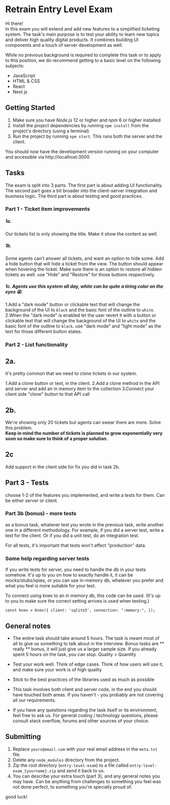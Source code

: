 # Retrain Entry Level Exam

Hi there!  
In this exam you will extend and add new features to a simplified ticketing system.
The task's main purpose is to test your ability to learn new topics and deliver high quality digital products. It combines building UI components and a touch of server development as well.

While no previous background is required to complete this task or to apply to this position, we do recommend getting to a basic level on the following subjects:
- JavaScript
- HTML & CSS
- React
- Nest js

## Getting Started
1. Make sure you have *Node.js* 12 or higher and *npm* 6 or higher installed
2. Install the project dependencies by running `npm install` from the project's directory (using a terminal)
3. Run the project by running `npm start`. This runs both the server and the client.

You should now have the development version running on your computer and accessible via http://localhost:3000

## Tasks

The exam is split into 3 parts. The first part is about adding UI functionality. The second part goes a bit broader into the client-server integration and business logic.
The third part is about testing and good practices. 

### Part 1 - Ticket item improvements

##### 1a.
Our tickets list is only showing the title. Make it show the content as well.

##### 1b.
Some agents can't answer all tickets, and want an option to hide some.
Add a hide button that will hide a ticket from the view. The button should appear when hovering the ticket. Make sure there is an option to restore all hidden tickets as well.
use "Hide" and "Restore" for those buttons respectively.


##### 1c. Agents use this system all day, white can be quite a tiring color on the eyes 😫.

1.Add a "dark mode" button or clickable text that will change the background of the UI to `black` and the basic font of the outline to `white`.
2.When the "dark mode" is enabled let the user revert it with a button or clickable text that will change the background of the UI to `white` and the basic font of the outline to `black`. use "dark mode" and "light mode" as the text for those different button states. 

### Part 2 - List functionality

## 2a. 
It's pretty common that we need to clone tickets in our system.

1.Add a clone button or text, in the client.
2.Add a clone method in the API and server and add an in memory item to the collection
3.Connect your client side "clone" button to that API call


## 2b.
We're showing only 20 tickets but agents can swear there are more. Solve this problem.  
**Keep in mind the number of tickets is planned to grow exponentially very soon so make sure to think of a proper solution.**


## 2c
Add support in the client side for fix you did in task 2b. 


## Part 3 - Tests
choose 1-2 of the features you implemented, and write a tests for them. Can be either server or client.
### Part 3b (**bonus**) - more tests
as a bonus task, whatever test you wrote in the previous task, write another one in a different methodology. For example, if you did a server test, write a test for the client. Or if you did a unit test, do an integration test. 

For all tests, it's important that tests won't affect "production" data. 

### Some help regarding server tests
If you write tests for server, you need to handle the db in your tests somehow. It's up to you on how to exactly handle it, it can be mocks/stubs/spies, or you can use in-memory db, whatever you prefer and what you feel is more suitable for your test. 

To connect using knex to an in memory db, this code can be used. (It's up to you to make sure the correct setting arrives is used when testing.)

  `const knex = Knex({
    client: 'sqlite3',
    connection: ":memory:",
  });`
## General notes
- The entire task should take around 5 hours. The task is meant most of all to give us something to talk about in the interview. Bonus tasks are ** really ** bonus, it will just give us a larger sample size. If you already spent 5 hours on the task, you can stop. Quality > Quantity

- Test your work well. Think of edge cases. Think of how users will use it, and make sure your work is of high quality
- Stick to the best practices of the libraries used as much as possible
- This task involves both client and server code, in the end you should have touched both areas. If you haven't - you probably are not covering all our requirements.
- If you have any questions regarding the task itself or its environment, feel free to ask us. For general coding / technology questions, please consult stack overflow, forums and other sources of your choice.


## Submitting

1. Replace `yours@email.com` with your real email address in the `meta.txt` file.
2. Delete any `node_modules` directory from the project.
3. Zip the root directory (`entry-level-exam`) to a file called `entry-level-exam_{yourname}.zip` and send it back to us.
4. You can describe your extra touch (part 3), and any general notes you may have.
   Can be anything from challenges to something you feel was not done perfect,
   to something you're specially proud of.

good luck!
